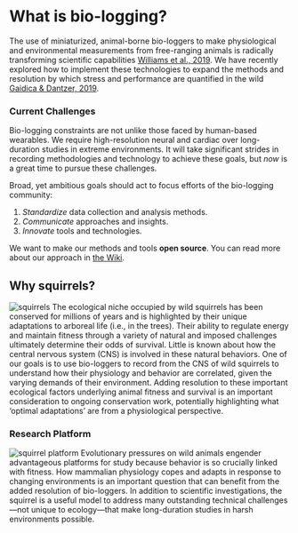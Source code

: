 # What is bio-logging?
The use of miniaturized, animal-borne bio-loggers to make physiological and environmental measurements from free-ranging animals is radically transforming scientific capabilities [Williams et al., 2019](https://besjournals.onlinelibrary.wiley.com/doi/abs/10.1111/1365-2656.13094). We have recently explored how to implement these technologies to expand the methods and resolution by which stress and performance are quantified in the wild [Gaidica & Dantzer, 2019](https://ecoevorxiv.org/huxw6/).

### Current Challenges
Bio-logging constraints are not unlike those faced by human-based wearables. We require high-resolution neural and cardiac over long-duration studies in extreme environments. It will take significant strides in recording methodologies and technology to achieve these goals, but _now_ is a great time to pursue these challenges.

Broad, yet ambitious goals should act to focus efforts of the bio-logging community:

1. _Standardize_ data collection and analysis methods.
2. _Communicate_ approaches and insights.
3. _Innovate_ tools and technologies.

We want to make our methods and tools **open source**. You can read more about our approach in [the Wiki](https://github.com/mattgaidica/biologging/wiki/Architecture).

## Why squirrels?
![squirrels](https://github.com/mattgaidica/biologging/blob/master/assets/images/squirrels.jpg?raw=true)
The ecological niche occupied by wild squirrels has been conserved for millions of years and is highlighted by their unique adaptations to arboreal life (i.e., in the trees). Their ability to regulate energy and maintain fitness through a variety of natural and imposed challenges ultimately determine their odds of survival. Little is known about how the central nervous system (CNS) is involved in these natural behaviors. One of our goals is to use bio-loggers to record from the CNS of wild squirrels to understand how their physiology and behavior are correlated, given the varying demands of their environment. Adding resolution to these important ecological factors underlying animal fitness and survival is an important consideration to ongoing conservation work, potentially highlighting what ‘optimal adaptations’ are from a physiological perspective.

### Research Platform
![squirrel platform](https://github.com/mattgaidica/biologging/blob/master/assets/images/squirrel_platform.png?raw=true)
Evolutionary pressures on wild animals engender advantageous platforms for study because behavior is so crucially linked with fitness. How mammalian physiology copes and adapts in response to changing environments is an important question that can benefit from the added resolution of bio-loggers. In addition to scientific investigations, the squirrel is a useful model to address many outstanding technical challenges—not unique to ecology—that make long-duration studies in harsh environments possible.